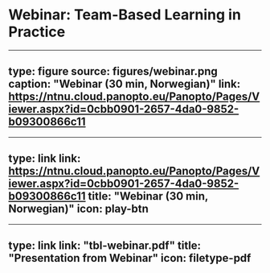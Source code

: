 # Webinar: Team-Based Learning in Practice



---
type: figure
source: figures/webinar.png
caption: "Webinar (30 min, Norwegian)"
link: https://ntnu.cloud.panopto.eu/Panopto/Pages/Viewer.aspx?id=0cbb0901-2657-4da0-9852-b09300866c11
---


---
type: link
link: https://ntnu.cloud.panopto.eu/Panopto/Pages/Viewer.aspx?id=0cbb0901-2657-4da0-9852-b09300866c11
title: "Webinar (30 min, Norwegian)"
icon: play-btn
---


---
type: link
link: "tbl-webinar.pdf"
title: "Presentation from Webinar"
icon: filetype-pdf
---
